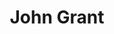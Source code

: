 ---
title: "John Grant"
summary: "John William Grant is an American singer, musician, and songwriter who holds both American and Icelandic citizenship. He first became known as the co-founder, lead singer, pianist, and primary songwriter for the alternative rock band the Czars. After releasing six albums from 1994 to 2006, the band split up and Grant retired for four years before starting a solo career.
Grant's debut solo album Queen of Denmark was named the best album of the year by Mojo, and his second album Pale Green Ghosts was named the best album of the year by Rough Trade. His third album Grey Tickles, Black Pressure received widespread critical acclaim and peaked at No. 5 on the UK albums chart, while his fourth album Love Is Magic entered the top 20 in the UK. His fifth album Boy From Michigan also received acclaim. He also released the live album John Grant and the BBC Philharmonic Orchestra: Live in Concert , in which he performed songs from his first two albums while accompanied by the BBC Philharmonic Orchestra.
Grant is also known for his collaborations with varied musicians such as Hercules and Love Affair, Budgie, Elbow, Goldfrapp, GusGus, Elton John, Midlake, Kylie Minogue, Sinéad O'Connor, Tracey Thorn, and Robbie Williams."
slug: "john-grant"
image: "john-grant.jpg"
apple_music_artist_url: "https://music.apple.com/gb/artist/john-grant/18905117"
wikipedia_url: "https://en.wikipedia.org/wiki/John_Grant_(musician)"
---